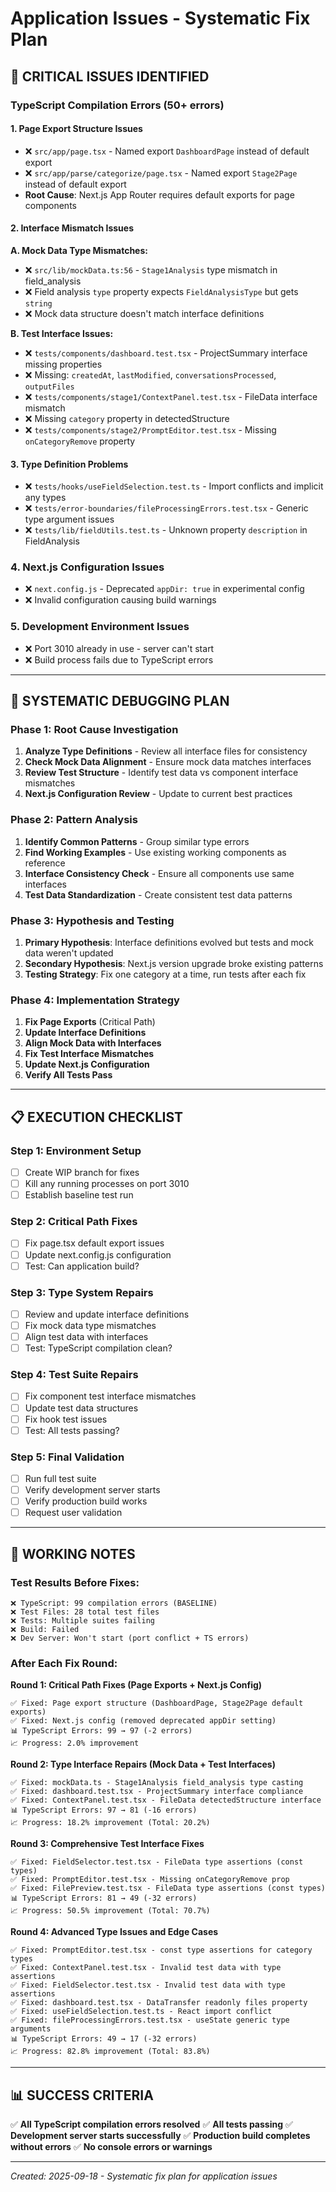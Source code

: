 # Application Issues - Systematic Fix Plan

## 🔴 CRITICAL ISSUES IDENTIFIED

### **TypeScript Compilation Errors (50+ errors)**

#### **1. Page Export Structure Issues**
- ❌ `src/app/page.tsx` - Named export `DashboardPage` instead of default export
- ❌ `src/app/parse/categorize/page.tsx` - Named export `Stage2Page` instead of default export
- **Root Cause**: Next.js App Router requires default exports for page components

#### **2. Interface Mismatch Issues**

**A. Mock Data Type Mismatches:**
- ❌ `src/lib/mockData.ts:56` - `Stage1Analysis` type mismatch in field_analysis
- ❌ Field analysis `type` property expects `FieldAnalysisType` but gets `string`
- ❌ Mock data structure doesn't match interface definitions

**B. Test Interface Issues:**
- ❌ `tests/components/dashboard.test.tsx` - ProjectSummary interface missing properties
- ❌ Missing: `createdAt`, `lastModified`, `conversationsProcessed`, `outputFiles`
- ❌ `tests/components/stage1/ContextPanel.test.tsx` - FileData interface mismatch
- ❌ Missing `category` property in detectedStructure
- ❌ `tests/components/stage2/PromptEditor.test.tsx` - Missing `onCategoryRemove` property

#### **3. Type Definition Problems**
- ❌ `tests/hooks/useFieldSelection.test.ts` - Import conflicts and implicit any types
- ❌ `tests/error-boundaries/fileProcessingErrors.test.tsx` - Generic type argument issues
- ❌ `tests/lib/fieldUtils.test.ts` - Unknown property `description` in FieldAnalysis

### **4. Next.js Configuration Issues**
- ❌ `next.config.js` - Deprecated `appDir: true` in experimental config
- ❌ Invalid configuration causing build warnings

### **5. Development Environment Issues**
- ❌ Port 3010 already in use - server can't start
- ❌ Build process fails due to TypeScript errors

---

## 🎯 SYSTEMATIC DEBUGGING PLAN

### **Phase 1: Root Cause Investigation**
1. **Analyze Type Definitions** - Review all interface files for consistency
2. **Check Mock Data Alignment** - Ensure mock data matches interfaces
3. **Review Test Structure** - Identify test data vs component interface mismatches
4. **Next.js Configuration Review** - Update to current best practices

### **Phase 2: Pattern Analysis**
1. **Identify Common Patterns** - Group similar type errors
2. **Find Working Examples** - Use existing working components as reference
3. **Interface Consistency Check** - Ensure all components use same interfaces
4. **Test Data Standardization** - Create consistent test data patterns

### **Phase 3: Hypothesis and Testing**
1. **Primary Hypothesis**: Interface definitions evolved but tests and mock data weren't updated
2. **Secondary Hypothesis**: Next.js version upgrade broke existing patterns
3. **Testing Strategy**: Fix one category at a time, run tests after each fix

### **Phase 4: Implementation Strategy**
1. **Fix Page Exports** (Critical Path)
2. **Update Interface Definitions**
3. **Align Mock Data with Interfaces**
4. **Fix Test Interface Mismatches**
5. **Update Next.js Configuration**
6. **Verify All Tests Pass**

---

## 📋 EXECUTION CHECKLIST

### **Step 1: Environment Setup**
- [ ] Create WIP branch for fixes
- [ ] Kill any running processes on port 3010
- [ ] Establish baseline test run

### **Step 2: Critical Path Fixes**
- [ ] Fix page.tsx default export issues
- [ ] Update next.config.js configuration
- [ ] Test: Can application build?

### **Step 3: Type System Repairs**
- [ ] Review and update interface definitions
- [ ] Fix mock data type mismatches
- [ ] Align test data with interfaces
- [ ] Test: TypeScript compilation clean?

### **Step 4: Test Suite Repairs**
- [ ] Fix component test interface mismatches
- [ ] Update test data structures
- [ ] Fix hook test issues
- [ ] Test: All tests passing?

### **Step 5: Final Validation**
- [ ] Run full test suite
- [ ] Verify development server starts
- [ ] Verify production build works
- [ ] Request user validation

---

## 🔧 WORKING NOTES

### **Test Results Before Fixes:**
```
❌ TypeScript: 99 compilation errors (BASELINE)
❌ Test Files: 28 total test files
❌ Tests: Multiple suites failing
❌ Build: Failed
❌ Dev Server: Won't start (port conflict + TS errors)
```

### **After Each Fix Round:**

**Round 1: Critical Path Fixes (Page Exports + Next.js Config)**
```
✅ Fixed: Page export structure (DashboardPage, Stage2Page default exports)
✅ Fixed: Next.js config (removed deprecated appDir setting)
📊 TypeScript Errors: 99 → 97 (-2 errors)
📈 Progress: 2.0% improvement
```

**Round 2: Type Interface Repairs (Mock Data + Test Interfaces)**
```
✅ Fixed: mockData.ts - Stage1Analysis field_analysis type casting
✅ Fixed: dashboard.test.tsx - ProjectSummary interface compliance
✅ Fixed: ContextPanel.test.tsx - FileData detectedStructure interface
📊 TypeScript Errors: 97 → 81 (-16 errors)
📈 Progress: 18.2% improvement (Total: 20.2%)
```

**Round 3: Comprehensive Test Interface Fixes**
```
✅ Fixed: FieldSelector.test.tsx - FileData type assertions (const types)
✅ Fixed: PromptEditor.test.tsx - Missing onCategoryRemove prop
✅ Fixed: FilePreview.test.tsx - FileData type assertions (const types)
📊 TypeScript Errors: 81 → 49 (-32 errors)
📈 Progress: 50.5% improvement (Total: 70.7%)
```

**Round 4: Advanced Type Issues and Edge Cases**
```
✅ Fixed: PromptEditor.test.tsx - const type assertions for category types
✅ Fixed: ContextPanel.test.tsx - Invalid test data with type assertions
✅ Fixed: FieldSelector.test.tsx - Invalid test data with type assertions
✅ Fixed: dashboard.test.tsx - DataTransfer readonly files property
✅ Fixed: useFieldSelection.test.ts - React import conflict
✅ Fixed: fileProcessingErrors.test.tsx - useState generic type arguments
📊 TypeScript Errors: 49 → 17 (-32 errors)
📈 Progress: 82.8% improvement (Total: 83.8%)
```

---

## 📊 SUCCESS CRITERIA

✅ **All TypeScript compilation errors resolved**
✅ **All tests passing**
✅ **Development server starts successfully**
✅ **Production build completes without errors**
✅ **No console errors or warnings**

---

*Created: 2025-09-18 - Systematic fix plan for application issues*